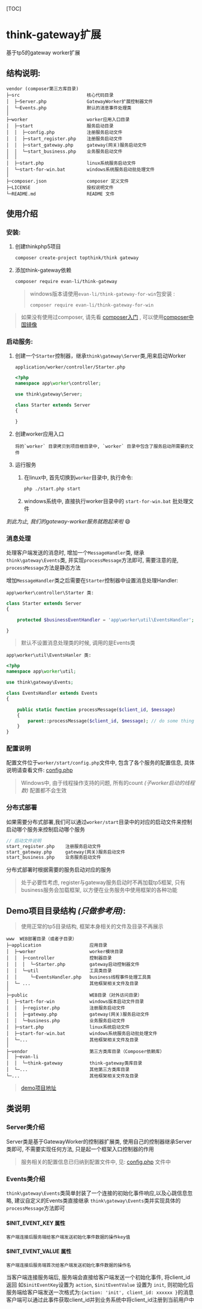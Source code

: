 [TOC]

# think-gateway扩展

基于tp5的gateway worker扩展

## 结构说明:

~~~
vendor (composer第三方库目录)
├─src                         核心代码目录
│  ├─Server.php               GatewayWorker扩展控制器文件
│  └─Events.php               默认的消息事件处理类
│
├─worker                      worker应用入口目录
│  ├─start                    服务启动目录
│  │  ├─config.php            注册服务启动文件
│  │  ├─start_register.php    注册服务启动文件
│  │  ├─start_gateway.php     gateway(网关)服务启动文件
│  │  └─start_business.php    业务服务启动文件
│  │  
│  ├─start.php                linux系统服务启动文件
│  └─start-for-win.bat        windows系统服务启动批处理文件
│
├─composer.json               composer 定义文件
├─LICENSE                     授权说明文件
└─README.md                   README 文件
~~~



## 使用介绍

### 安装:

1. 创建thinkphp5项目

   ```sh
   composer create-project topthink/think gateway
   ```


2. 添加think-gateway依赖

   ```sh
   composer require evan-li/think-gateway
   ```

   >  windows版本请使用`evan-li/think-gateway-for-win`包安装 : 
   >
   >  ```
   >  composer require evan-li/think-gateway-for-win
   >  ```

> 如果没有使用过composer, 请先看 [composer入门](http://docs.phpcomposer.com/00-intro.html) , 可以使用[composer中国镜像](https://pkg.phpcomposer.com/)
>



### 启动服务: 

1.  创建一个`Starter`控制器，继承`think\gateway\Server`类,用来启动Worker

    `application/worker/controller/Starter.php`

    ```php
    <?php
    namespace app\worker\controller;

    use think\gateway\Server;

    class Starter extends Server
    {

    }
    ```

2.  创建worker应用入口

        将的`worker` 目录拷贝到项目根目录中, `worker` 目录中包含了服务启动所需要的文件

3.  运行服务

    1. 在linux中, 首先切换到`worker`目录中,  执行命令: 

       ```sh
       php ./start.php start
       ```

    2. windows系统中, 直接执行worker目录中的 `start-for-win.bat` 批处理文件


*到此为止, 我们的gateway-worker服务就跑起来啦*  :smile:



### 消息处理

处理客户端发送的消息时, 增加一个`MessageHandler`类, 继承`think\gateway\Events`类, 并实现`processMessage`方法即可, 需要注意的是, `processMessage`方法是静态方法

增加`MessageHandler`类之后需要在`Starter`控制器中设置消息处理Handler:

`app\worker\controller\Starter 类:`

```php
class Starter extends Server
{

    protected $businessEventHandler = 'app\worker\util\EventsHandler';

}
```

> 默认不设置消息处理类的时候, 调用的是Events类

`app\worker\util\EventsHanler 类:`

```php
<?php
namespace app\worker\util;

use think\gateway\Events;

class EventsHandler extends Events
{

    public static function processMessage($client_id, $message)
    {
        parent::processMessage($client_id, $message); // do some thing
    }
}
```





### 配置说明

配置文件位于`worker/start/config.php`文件中, 包含了各个服务的配置信息, 具体说明请查看文件: [config.php](./worker/starter/config.php)

> Windows中, 由于线程操作支持的问题, 所有的count *(子worker启动的线程数)* 配置都不会生效



### 分布式部署

如果需要分布式部署,我们可以通过`worker/start`目录中的对应的启动文件来控制启动哪个服务来控制启动哪个服务
```php    
// 启动文件说明
start_register.php    注册服务启动文件
start_gateway.php     gateway(网关)服务启动文件
start_business.php    业务服务启动文件
```
 分布式部署时根据需要的服务启动对应的服务

> 处于必要性考虑, register与gateway服务启动时不再加载tp5框架, 只有business服务会加载框架, 以方便在业务服务中使用框架的各种功能



##  Demo项目目录结构 *(只做参考用)*:

> 使用正常的tp5目录结构, 框架本身相关的文件及目录不再展示

```
www  WEB部署目录（或者子目录）
├─application                  应用目录
│  ├─worker                    worker模块目录
│  │  ├─controller             控制器目录
│  │  │  └─Starter.php         gateway启动控制器文件
│  │  └─util                   工具类目录
│  │     └─EventsHandler.php   business线程事件处理工具类
│  └─ ...                      其他框架相关文件及目录
│
├─public                       WEB目录（对外访问目录）
│  ├─start-for-win             windows版本启动文件目录
│  │  ├─register.php           注册服务启动文件
│  │  ├─gateway.php            gateway(网关)服务启动文件
│  │  └─business.php           业务服务启动文件
│  ├─start.php                 linux系统启动文件
│  ├─start-for-win.bat         windows系统服务启动批处理文件
│  └─...                       其他框架相关文件及目录
│
├─vendor                       第三方类库目录（Composer依赖库）
│  ├─evan-li                   
│  │  └─think-gateway          think-gateway类库目录
│  └─...                       其他第三方类库目录
└─...                          其他框架相关文件及目录
```



>  [demo项目地址](https://github.com/evan-li/think-gateway-demo)




##  类说明 

### Server类介绍

Server类是基于GatewayWorker的控制器扩展类, 使用自己的控制器继承Server类即可, 不需要实现任何方法, 只是起一个框架入口控制器的作用

> 服务相关的配置信息已归纳到配置文件中, 见: [config.php](./worker/starter/config.php) 文件中





### Events类介绍

`think\gateway\Events`类简单封装了一个连接的初始化事件响应,以及心跳信息忽略, 建议自定义的Events类直接继承 `think\gateway\Events`类并实现具体的 `processMessage`方法即可

#### $INIT_EVENT_KEY 属性

```
客户端连接后服务端给客户端发送初始化事件数据的操作key值
```

#### $INIT_EVENT_VALUE 属性

```
客户端连接后服务端首次给客户端发送初始化事件数据的操作名
```

当客户端连接服务端后, 服务端会直接给客户端发送一个初始化事件, 将client_id返回
如`$initEventKey`设置为 `action`, `$initEventValue` 设置为 `init`,
则初始化后服务端给客户端发送一次格式为:` {action: 'init', client_id: xxxxxx } `的消息
客户端可以通过此事件获取client_id并到业务系统中将client_id注册到当前用户中